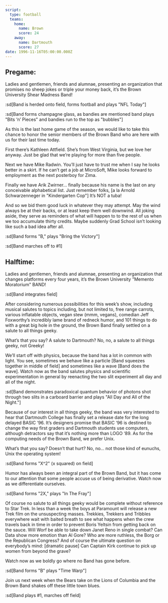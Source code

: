 ```yaml
---
script:
  type: football
  teams:
    home:
      name: Brown
      score: 24
    away:
      name: Dartmouth
      score: 27
date: 1996-11-16T05:00:00.000Z
---
```


## Pregame:

Ladies and gentlemen, friends and alumnae, presenting an organization that promises no sheep jokes or triple your money back, it’s the Brown University Shear Madness Band!

:sd[Band is herded onto field, forms football and plays "NFL Today"]

:sd[Band forms champagne glass, as bandies are mentioned band plays "Bits ‘n’ Pieces" and bandies run to the top as "bubbles"]

As this is the last home game of the season, we would like to take this chance to honor the senior members of the Brown Band who are here with us for their last time today.

First there’s Kathleen Attfield. She’s from West Virginia, but we love her anyway. Just be glad that we’re playing for more than five people.

Next we have Mike Radwin. You’ll just have to trust me when I say he looks better in a skirt. If he can’t get a job at MicroSoft, Mike looks forward to employment as the next posterboy for Zima.

Finally we have Arik Zwirner... finally because his name is the last on any conceivable alphabetical list. Just remember folks, [a la Arnold Schwarzenneger in "Kindergarten Cop"] It’s NOT a tuba!

And so we bid them good luck in whatever they may attempt. May the wind always be at their backs, or at least keep them well downwind. All joking aside, they serve as reminders of what will happen to to the rest of us when we too accumulate thirty credits. Maybe suddenly Grad School isn’t looking like such a bad idea after all.

:sd[Band forms "B," plays "Bring the Victory"]

:sd[Band marches off to #1]

## Halftime:

Ladies and gentlemen, friends and alumnae, presenting an organization that changes platforms every four years, it’s the Brown University "Memento Moratorium" BAND!

:sd[Band integrates field]

After considering numerous possibilities for this week’s show, including musical salutes to topics including, but not limited to, free range carrots, various inflatable objects, vegan stew (mmm, vegans), comedian Jeff Foxworthy’s incredibly lame brand of redneck humor, and 101 things to do with a great big hole in the ground, the Brown Band finally settled on a salute to all things geeky.

What’s that you say? A salute to Dartmouth? No, no, a salute to all things geeky, not Greeky!

We’ll start off with physics, because the band has a lot in common with light. You see, sometimes we behave like a particle [Band squeezes together in middle of field] and sometimes like a wave [Band does the wave]. Watch now as the band salutes physics and scientific experimentation in general by reenacting the two slit experiment all day and all of the night.

:sd[Band demonstrates paradoxical quantum behavior of photons shot through two slits in a carboard barrier and plays "All Day and All of the Night."]

Because of our interest in all things geeky, the band was very interested to hear that Dartmouth College has finally set a release date for the long delayed BASIC ‘96. It’s designers promise that BASIC ‘96 is destined to change the way first graders and Dartmouth students use computers, although detractors say that it’s nothing more than LOGO ‘89. As for the computing needs of the Brown Band, we prefer Unix.

What’s that you say? Doesn’t that hurt? No, no... not those kind of eunuchs, Unix the operating system!

:sd[Band forms "X^2" (x squared) on field]

Humor has always been an integral part of the Brown Band, but it has come to our attention that some people accuse us of being derivative. Watch now as we differentiate ourselves.

:sd[Band forms "2X," plays "In The Fray"]

Of course no salute to all things geeky would be complete without reference to Star Trek. In less than a week the boys at Paramount will release a new Trek film on the unsuspecting masses. Trekkies, Trekkers and Tribbles everywhere wait with baited breath to see what happens when the crew travels back in time in order to prevent Boris Yeltsin from getting back on the sauce. Will Worf be able to take down Janet Reno in single combat? Can Data show more emotion than Al Gore? Who are more ruthless, the Borg or the Republican Congress? And of course the ultimate question on everybody’s mind: [dramatic pause] Can Captain Kirk continue to pick up women from beyond the grave?

Watch now as we boldly go where no Band has gone before.

:sd[Band forms "B" plays "Time Warp"]

Join us next week when the Bears take on the Lions of Columbia and the Brown Band shakes off these little town blues.

:sd[Band plays #1, marches off field]
